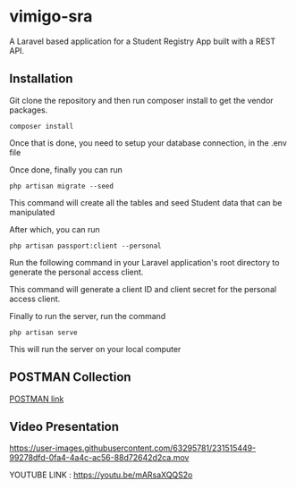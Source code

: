 # vimigo-sra  
A Laravel based application for a Student Registry App built with a REST API.

## Installation
Git clone the repository and then run composer install to get the vendor packages.

    composer install

Once that is done, you need to setup your database connection, in the .env file

Once done, finally you can run

    php artisan migrate --seed

This command will create all the tables and seed Student data that can be manipulated

After which, you can run

    php artisan passport:client --personal

Run the following command in your Laravel application's root directory to generate the personal access client.    
  
This command will generate a client ID and client secret for the personal access client. 

Finally to run the server, run the command

    php artisan serve

This will run the server on your local computer

## POSTMAN Collection
[POSTMAN link](/vimigo-sra.postman_collection.json)
## Video Presentation
https://user-images.githubusercontent.com/63295781/231515449-99278dfd-0fa4-4a4c-ac56-88d72642d2ca.mov

YOUTUBE LINK : https://youtu.be/mARsaXQQS2o

